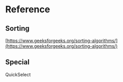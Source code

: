 # Reference

## Sorting

[https://www.geeksforgeeks.org/sorting-algorithms/](https://www.geeksforgeeks.org/sorting-algorithms/)

## Special

QuickSelect
